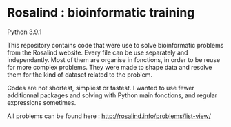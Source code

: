 # Rosalind : bioinformatic training

Python 3.9.1

This repository contains code that were use to solve bioinformatic problems from the Rosalind website.
Every file can be use separately and independantly. Most of them are organise in fonctions, in order to be reuse for more complex problems.
They were made to shape data and resolve them for the kind of dataset related to the problem.

Codes are not shortest, simpliest or fastest. 
I wanted to use fewer additionnal packages and solving with Python main fonctions, and regular expressions sometimes.

All problems can be found here :
http://rosalind.info/problems/list-view/
